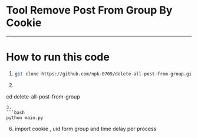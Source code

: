 # Tool Remove Post From Group By Cookie
--------------------------------------------
# How to run this code
1. ```bash
   git clone https://github.com/npk-0709/delete-all-post-from-group.git
   ```
2.
   ```bash
  cd  delete-all-post-from-group
   ```
3.
  ```bash
  python main.py
   ```
6. import cookie , uid form group and time delay per process 
